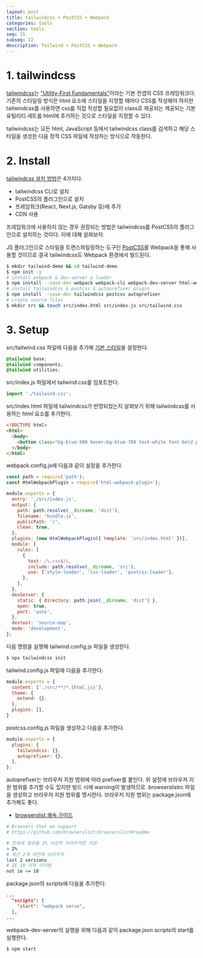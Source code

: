 ```yaml
---
layout: post
title: tailwindcss + PostCSS + Webpack
categories: tools
section: tools
seq: 15
subseq: 12
description: Tailwind + PostCSS + Webpack
---
```


# 1. tailwindcss

[tailwindcss](https://tailwindcss.com)는 ["Utility-First Fundamentals"](https://tailwindcss.com/docs/utility-first)이라는 기본 컨셉의 CSS 프레임워크다. 기존의 스타일링 방식은 html 요소에 스타일을 지정할 때마다 CSS를 작성해야 하지만 tailwindcss를 사용하면 css를 직접 작성할 필요없이 class로 제공되는 제공되는 기본 유틸리티 세트를 html에 추가하는 것으로 스타일을 지정할 수 있다.

tailwindcss는 모든 html, JavaScript 등에서 tailwindcss class를 검색하고 해당 스타일을 생성한 다음 정적 CSS 파일에 작성하는 방식으로 작동한다.

# 2. Install

[tailwindcss 설치 방법](https://tailwindcss.com/docs/installation)은 4가지다.

- tailwindcss CLI로 설치
- PostCSS의 플러그인으로 설치
- 프레임워크(React, Next.js, Gatsby 등)에 추가
- CDN 사용

프레임워크에 사용하지 않는 경우 권장되는 방법은 tailwindcss를 PostCSS의 플러그인으로 설치하는 것이다. 이에 대해 살펴보자.

JS 플러그인으로 스타일을 트랜스파일링하는 도구인 [PostCSS](https://github.com/postcss/postcss)를 Webpack을 통해 사용할 것이므로 결국 tailwindcss도 Webpack 환경에서 빌드된다.

```bash
$ mkdir tailwind-demo && cd tailwind-demo
$ npm init -y
# install webpack & dev-server & loader
$ npm install --save-dev webpack webpack-cli webpack-dev-server html-webpack-plugin style-loader css-loader postcss-loader
# install tailwindcss & postcss & autoprefixer plugin
$ npm install --save-dev tailwindcss postcss autoprefixer
# create source files
$ mkdir src && touch src/index.html src/index.js src/tailwind.css
```

# 3. Setup

src/tailwind.css 파일에 다음을 추가해 [기본 스타일](https://tailwindcss.com/docs/preflight)을 설정한다.

```css
@tailwind base;
@tailwind components;
@tailwind utilities;
```

src/index.js 파일에서 tailwind.css를 임포트한다.

```javascript
import './tailwind.css';
```

src/index.html 파일에 tailwindcss가 반영되었는지 살펴보기 위해 tailwindcss를 사용하는 html 요소를 추가한다.

```html
<!DOCTYPE html>
<html>
  <body>
    <button class="bg-blue-500 hover:bg-blue-700 text-white font-bold py-2 px-4 rounded">Button</button>
  </body>
</html>
```

webpack.config.js에 다음과 같이 설정을 추가한다.

```javascript
const path = require('path');
const HtmlWebpackPlugin = require('html-webpack-plugin');

module.exports = {
  entry: './src/index.js',
  output: {
    path: path.resolve(__dirname, 'dist'),
    filename: 'bundle.js',
    publicPath: '/',
    clean: true,
  },
  plugins: [new HtmlWebpackPlugin({ template: 'src/index.html' })],
  module: {
    rules: [
      {
        test: /\.css$/i,
        include: path.resolve(__dirname, 'src'),
        use: ['style-loader', 'css-loader', 'postcss-loader'],
      },
    ],
  },
  devServer: {
    static: { directory: path.join(__dirname, 'dist') },
    open: true,
    port: 'auto',
  },
  devtool: 'source-map',
  mode: 'development',
};
```

다음 명령을 실행해 tailwind.config.js 파일을 생성한다.

```bash
$ npx tailwindcss init
```

tailwind.config.js 파일에 다음을 추가한다.

```javascript
module.exports = {
  content: ['./src/**/*.{html,js}'],
  theme: {
    extend: {},
  },
  plugins: [],
}
```

postcss.config.js 파일을 생성하고 다음을 추가한다.

```javascript
module.exports = {
  plugins: {
    tailwindcss: {},
    autoprefixer: {},
  },
};
```

autoprefixer는 브라우저 지원 범위에 따라 prefixer를 붙인다. 위 설정에 브라우저 지원 범위를 추가할 수도 있지만 빌드 시에 warning이 발생하므로 .browserslistrc 파일을 생성하고 브라우저 지원 범위를 명시한다. 브라우저 지원 범위는 package.json에 추가해도 좋다.

- [browserslist 쾌속 가이드](https://blog.shiren.dev/2020-12-01)

```bash
# Browsers that we support
# https://github.com/browserslist/browserslist#readme

# 전세계 점유율 2% 이상의 브라우저만 지원
> 2%
# 최근 2개 버전의 브라우저
last 2 versions
# IE 10 이하 미지원
not ie <= 10
```

package.json의 scripts에 다음을 추가한다.

```json
...
  "scripts": {
    "start": "webpack serve",
  },
...
```

webpack-dev-server의 실행을 위해 다음과 같이 package.json scripts의 start를 실행한다.

```bash
$ npm start
```

